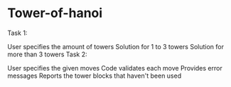 # Tower-of-hanoi

Task 1:

User specifies the amount of towers
Solution for 1 to 3 towers
Solution for more than 3 towers
Task 2:

User specifies the given moves
Code validates each move
Provides error messages
Reports the tower blocks that haven't been used
